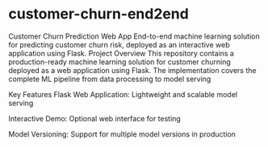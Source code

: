 # customer-churn-end2end
Customer Churn Prediction Web App End-to-end machine learning solution for predicting customer churn risk, deployed as an interactive web application using Flask. 
Project Overview
This repository contains a production-ready machine learning solution for customer churning  deployed as a web application using Flask. The implementation covers the complete ML pipeline from data processing to model serving

Key Features
Flask Web Application: Lightweight and scalable model serving

Interactive Demo: Optional web interface for testing 

Model Versioning: Support for multiple model versions in production
